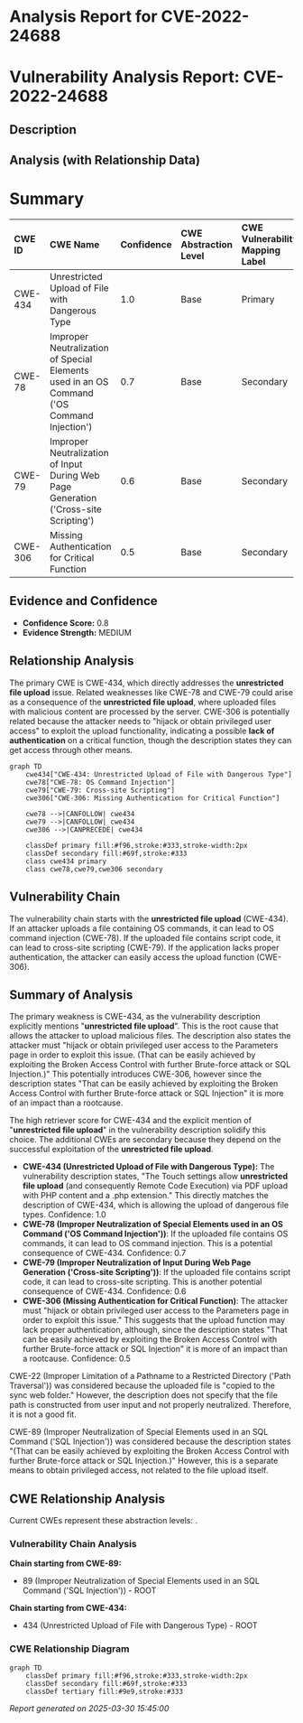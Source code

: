 # Analysis Report for CVE-2022-24688

# Vulnerability Analysis Report: CVE-2022-24688

## Description



## Analysis (with Relationship Data)

# Summary
| CWE ID  | CWE Name                                                                                             | Confidence | CWE Abstraction Level | CWE Vulnerability Mapping Label | CWE-Vulnerability Mapping Notes |
| :-------- | :----------------------------------------------------------------------------------------------------- | :--------- | :---------------------- | :------------------------------ | :-------------------------------- |
| CWE-434 | Unrestricted Upload of File with Dangerous Type                                                        | 1.0        | Base                    | Primary                         | Allowed                           |
| CWE-78  | Improper Neutralization of Special Elements used in an OS Command ('OS Command Injection')            | 0.7        | Base                    | Secondary                       | Allowed                           |
| CWE-79  | Improper Neutralization of Input During Web Page Generation ('Cross-site Scripting')                    | 0.6        | Base                    | Secondary                       | Allowed                           |
| CWE-306 | Missing Authentication for Critical Function                                                           | 0.5        | Base                    | Secondary                       | Allowed                           |

## Evidence and Confidence

*   **Confidence Score:** 0.8
*   **Evidence Strength:** MEDIUM

## Relationship Analysis
The primary CWE is CWE-434, which directly addresses the **unrestricted file upload** issue. Related weaknesses like CWE-78 and CWE-79 could arise as a consequence of the **unrestricted file upload**, where uploaded files with malicious content are processed by the server. CWE-306 is potentially related because the attacker needs to "hijack or obtain privileged user access" to exploit the upload functionality, indicating a possible **lack of authentication** on a critical function, though the description states they can get access through other means.

```mermaid
graph TD
    cwe434["CWE-434: Unrestricted Upload of File with Dangerous Type"]
    cwe78["CWE-78: OS Command Injection"]
    cwe79["CWE-79: Cross-site Scripting"]
    cwe306["CWE-306: Missing Authentication for Critical Function"]

    cwe78 -->|CANFOLLOW| cwe434
    cwe79 -->|CANFOLLOW| cwe434
    cwe306 -->|CANPRECEDE| cwe434

    classDef primary fill:#f96,stroke:#333,stroke-width:2px
    classDef secondary fill:#69f,stroke:#333
    class cwe434 primary
    class cwe78,cwe79,cwe306 secondary
```

## Vulnerability Chain
The vulnerability chain starts with the **unrestricted file upload** (CWE-434). If an attacker uploads a file containing OS commands, it can lead to OS command injection (CWE-78). If the uploaded file contains script code, it can lead to cross-site scripting (CWE-79). If the application lacks proper authentication, the attacker can easily access the upload function (CWE-306).

## Summary of Analysis
The primary weakness is CWE-434, as the vulnerability description explicitly mentions "**unrestricted file upload**". This is the root cause that allows the attacker to upload malicious files. The description also states the attacker must "hijack or obtain privileged user access to the Parameters page in order to exploit this issue. (That can be easily achieved by exploiting the Broken Access Control with further Brute-force attack or SQL Injection.)" This potentially introduces CWE-306, however since the description states "That can be easily achieved by exploiting the Broken Access Control with further Brute-force attack or SQL Injection" it is more of an impact than a rootcause.

The high retriever score for CWE-434 and the explicit mention of "**unrestricted file upload**" in the vulnerability description solidify this choice. The additional CWEs are secondary because they depend on the successful exploitation of the **unrestricted file upload**.

*   **CWE-434 (Unrestricted Upload of File with Dangerous Type):** The vulnerability description states, "The Touch settings allow **unrestricted file upload** (and consequently Remote Code Execution) via PDF upload with PHP content and a .php extension." This directly matches the description of CWE-434, which is allowing the upload of dangerous file types. Confidence: 1.0
*   **CWE-78 (Improper Neutralization of Special Elements used in an OS Command ('OS Command Injection'))**: If the uploaded file contains OS commands, it can lead to OS command injection. This is a potential consequence of CWE-434. Confidence: 0.7
*   **CWE-79 (Improper Neutralization of Input During Web Page Generation ('Cross-site Scripting'))**: If the uploaded file contains script code, it can lead to cross-site scripting. This is another potential consequence of CWE-434. Confidence: 0.6
*   **CWE-306 (Missing Authentication for Critical Function)**: The attacker must "hijack or obtain privileged user access to the Parameters page in order to exploit this issue." This suggests that the upload function may lack proper authentication, although, since the description states "That can be easily achieved by exploiting the Broken Access Control with further Brute-force attack or SQL Injection" it is more of an impact than a rootcause. Confidence: 0.5

CWE-22 (Improper Limitation of a Pathname to a Restricted Directory ('Path Traversal')) was considered because the uploaded file is "copied to the sync web folder." However, the description does not specify that the file path is constructed from user input and not properly neutralized. Therefore, it is not a good fit.

CWE-89 (Improper Neutralization of Special Elements used in an SQL Command ('SQL Injection')) was considered because the description states "(That can be easily achieved by exploiting the Broken Access Control with further Brute-force attack or SQL Injection.)" However, this is a separate means to obtain privileged access, not related to the file upload itself.


## CWE Relationship Analysis

Current CWEs represent these abstraction levels: .


### Vulnerability Chain Analysis

**Chain starting from CWE-89:**
- 89 (Improper Neutralization of Special Elements used in an SQL Command ('SQL Injection')) - ROOT


**Chain starting from CWE-434:**
- 434 (Unrestricted Upload of File with Dangerous Type) - ROOT



### CWE Relationship Diagram

```mermaid
graph TD
    classDef primary fill:#f96,stroke:#333,stroke-width:2px
    classDef secondary fill:#69f,stroke:#333
    classDef tertiary fill:#9e9,stroke:#333
```



*Report generated on 2025-03-30 15:45:00*
